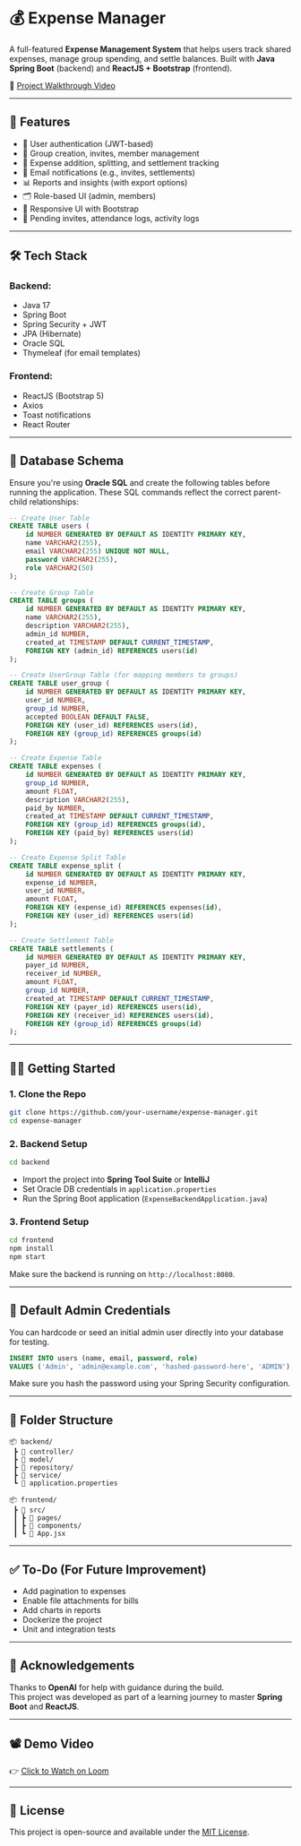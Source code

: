 # 💰 Expense Manager

A full-featured **Expense Management System** that helps users track shared expenses, manage group spending, and settle balances. Built with **Java Spring Boot** (backend) and **ReactJS + Bootstrap** (frontend).

🎥 [Project Walkthrough Video](https://www.loom.com/share/6ac9cfaff25e4aef93bc96f346fab43d?sid=25c91a25-33e4-4993-a231-86a5370ed3f8)

---

## 🌟 Features

- 🔐 User authentication (JWT-based)
- 👥 Group creation, invites, member management
- 💸 Expense addition, splitting, and settlement tracking
- 📧 Email notifications (e.g., invites, settlements)
- 📊 Reports and insights (with export options)
- 🗂️ Role-based UI (admin, members)
- 🎯 Responsive UI with Bootstrap
- 📆 Pending invites, attendance logs, activity logs

---

## 🛠️ Tech Stack

### Backend:
- Java 17
- Spring Boot
- Spring Security + JWT
- JPA (Hibernate)
- Oracle SQL
- Thymeleaf (for email templates)

### Frontend:
- ReactJS (Bootstrap 5)
- Axios
- Toast notifications
- React Router

---

## 🧱 Database Schema

Ensure you're using **Oracle SQL** and create the following tables before running the application. These SQL commands reflect the correct parent-child relationships:

```sql
-- Create User Table
CREATE TABLE users (
    id NUMBER GENERATED BY DEFAULT AS IDENTITY PRIMARY KEY,
    name VARCHAR2(255),
    email VARCHAR2(255) UNIQUE NOT NULL,
    password VARCHAR2(255),
    role VARCHAR2(50)
);

-- Create Group Table
CREATE TABLE groups (
    id NUMBER GENERATED BY DEFAULT AS IDENTITY PRIMARY KEY,
    name VARCHAR2(255),
    description VARCHAR2(255),
    admin_id NUMBER,
    created_at TIMESTAMP DEFAULT CURRENT_TIMESTAMP,
    FOREIGN KEY (admin_id) REFERENCES users(id)
);

-- Create UserGroup Table (for mapping members to groups)
CREATE TABLE user_group (
    id NUMBER GENERATED BY DEFAULT AS IDENTITY PRIMARY KEY,
    user_id NUMBER,
    group_id NUMBER,
    accepted BOOLEAN DEFAULT FALSE,
    FOREIGN KEY (user_id) REFERENCES users(id),
    FOREIGN KEY (group_id) REFERENCES groups(id)
);

-- Create Expense Table
CREATE TABLE expenses (
    id NUMBER GENERATED BY DEFAULT AS IDENTITY PRIMARY KEY,
    group_id NUMBER,
    amount FLOAT,
    description VARCHAR2(255),
    paid_by NUMBER,
    created_at TIMESTAMP DEFAULT CURRENT_TIMESTAMP,
    FOREIGN KEY (group_id) REFERENCES groups(id),
    FOREIGN KEY (paid_by) REFERENCES users(id)
);

-- Create Expense Split Table
CREATE TABLE expense_split (
    id NUMBER GENERATED BY DEFAULT AS IDENTITY PRIMARY KEY,
    expense_id NUMBER,
    user_id NUMBER,
    amount FLOAT,
    FOREIGN KEY (expense_id) REFERENCES expenses(id),
    FOREIGN KEY (user_id) REFERENCES users(id)
);

-- Create Settlement Table
CREATE TABLE settlements (
    id NUMBER GENERATED BY DEFAULT AS IDENTITY PRIMARY KEY,
    payer_id NUMBER,
    receiver_id NUMBER,
    amount FLOAT,
    group_id NUMBER,
    created_at TIMESTAMP DEFAULT CURRENT_TIMESTAMP,
    FOREIGN KEY (payer_id) REFERENCES users(id),
    FOREIGN KEY (receiver_id) REFERENCES users(id),
    FOREIGN KEY (group_id) REFERENCES groups(id)
);
```

---

## 🧑‍💻 Getting Started

### 1. Clone the Repo

```bash
git clone https://github.com/your-username/expense-manager.git
cd expense-manager
```

### 2. Backend Setup

```bash
cd backend
```

- Import the project into **Spring Tool Suite** or **IntelliJ**
- Set Oracle DB credentials in `application.properties`
- Run the Spring Boot application (`ExpenseBackendApplication.java`)

### 3. Frontend Setup

```bash
cd frontend
npm install
npm start
```

Make sure the backend is running on `http://localhost:8080`.

---

## 🔐 Default Admin Credentials

You can hardcode or seed an initial admin user directly into your database for testing.

```sql
INSERT INTO users (name, email, password, role)
VALUES ('Admin', 'admin@example.com', 'hashed-password-here', 'ADMIN');
```

Make sure you hash the password using your Spring Security configuration.

---

## 📂 Folder Structure

```
📦 backend/
 ┣ 📂 controller/
 ┣ 📂 model/
 ┣ 📂 repository/
 ┣ 📂 service/
 ┗ 📜 application.properties

📦 frontend/
 ┣ 📂 src/
 ┃ ┣ 📂 pages/
 ┃ ┣ 📂 components/
 ┃ ┗ 📜 App.jsx
```

---

## ✅ To-Do (For Future Improvement)

- Add pagination to expenses
- Enable file attachments for bills
- Add charts in reports
- Dockerize the project
- Unit and integration tests

---

## 🙌 Acknowledgements

Thanks to **OpenAI** for help with guidance during the build.  
This project was developed as part of a learning journey to master **Spring Boot** and **ReactJS**.

---

## 📽️ Demo Video

👉 [Click to Watch on Loom](https://www.loom.com/share/6ac9cfaff25e4aef93bc96f346fab43d?sid=25c91a25-33e4-4993-a231-86a5370ed3f8)

---

## 📜 License

This project is open-source and available under the [MIT License](LICENSE).
